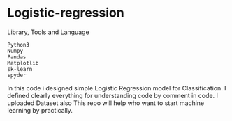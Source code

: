 # Logistic-regression

Library, Tools and Language

	Python3
	Numpy
	Pandas
	Matplotlib
	sk-learn
	spyder
In this code i designed simple Logistic Regression model for Classification. I defined clearly everything for understanding code by comment in code. I uploaded Dataset also This repo will help who want to start machine learning by practically.

